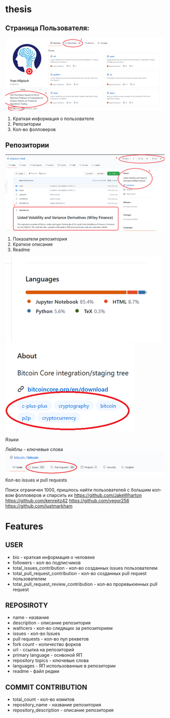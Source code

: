 # thesis
## Страница Пользователя:
![alt text](https://github.com/Celmas/thesis/blob/main/misc/UserPage.png?raw=true)
1. Краткая информация о пользователе
2. Репозитории
3. Кол-во фолловеров
## Репозитории
![alt text](https://github.com/Celmas/thesis/blob/main/misc/Rep.png?raw=true)
1. Показатели репозитория
2. Краткое описание
3. Readme

![alt text](https://github.com/Celmas/thesis/blob/main/misc/RepLang.png?raw=true)
![alt text](https://github.com/Celmas/thesis/blob/main/misc/RepLabels.png?raw=true)

Языки

Лейблы - ключевые слова
![alt text](https://github.com/Celmas/thesis/blob/main/misc/RepIssuesPRs.png?raw=true)
 Кол-во issues и pull requests

Поиск ограничен 1000, пришлось найти пользователей с большим кол-вом фолловеров и спарсить их
https://github.com/JakeWharton
https://github.com/kenreitz42
https://github.com/yegor256
https://github.com/justmarkham

# Features
## USER
* bio - краткая информация о человеке
* followers - кол-во подписчиков
* total_issues_contribution - кол-во созданных issues пользователем
* total_pull_request_contribution - кол-во созданных pull request пользователем
* total_pull_request_review_contribution - кол-во проревьюенных pull request 

## REPOSIROTY
* name - название
* description - описание репозитория
* wathcers - кол-во следящих за репозиторием
* issues - кол-во Issues
* pull requests - кол-во пул рекветов
* fork count - количество форков
* url - ссылка на репозиторий
* primary language - оснвоной ЯП
* repository topics - ключевые слова
* languages - ЯП использованные в репозитории
* readme - файл редми

## COMMIT CONTRIBUTION
* total_count - кол-во комитов
* repository_name - название репозитория
* repository_description - описание репозитория

